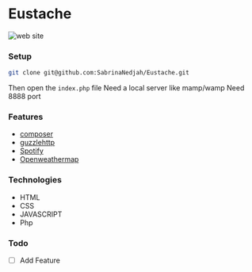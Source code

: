 # Eustache

![web site ](https://image.noelshack.com/fichiers/2018/14/6/1523102666-eustach.png "presentation Page")

### Setup
```bash
git clone git@github.com:SabrinaNedjah/Eustache.git
```

Then open the `index.php` file 
Need a local server like mamp/wamp
Need 8888 port

### Features
- [composer](https://getcomposer.org/)
- [guzzlehttp](http://docs.guzzlephp.org/en/stable/)
- [Spotify](https://developer.spotify.com/)
- [Openweathermap](http://openweathermap.org/)


### Technologies
- HTML
- CSS
- JAVASCRIPT
- Php

### Todo
- [ ] Add Feature
